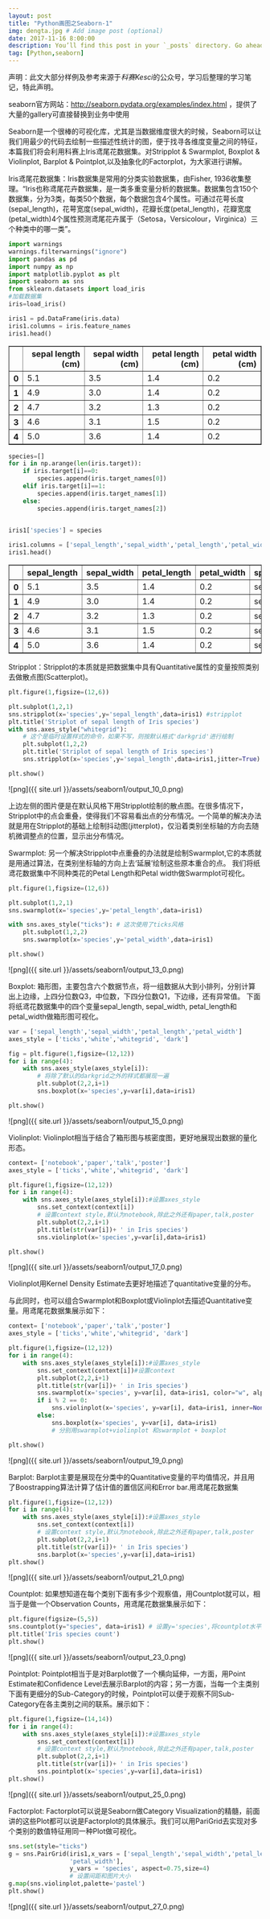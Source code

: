 ```yaml
---
layout: post
title: "Python画图之Seaborn-1"
img: dengta.jpg # Add image post (optional)
date: 2017-11-16 8:00:00
description: You’ll find this post in your `_posts` directory. Go ahead and edit it and re-build the site to see your changes. # Add post description (optional)
tag: [Python,seaborn]
---
```

声明：此文大部分样例及参考来源于*科赛Kesci*的公众号，学习后整理的学习笔记，特此声明。

seaborn官方网站：http://seaborn.pydata.org/examples/index.html ，提供了大量的gallery可直接替换到业务中使用

Seaborn是一个很棒的可视化库，尤其是当数据维度很大的时候，Seaborn可以让我们用最少的代码去绘制一些描述性统计的图，便于找寻各维度变量之间的特征，本篇我们将会利用科赛上Iris鸢尾花数据集。对Stripplot & Swarmplot, Boxplot & Violinplot, Barplot & Pointplot,以及抽象化的Factorplot，为大家进行讲解。

Iris鸢尾花数据集：Iris数据集是常用的分类实验数据集，由Fisher, 1936收集整理。“Iris也称鸢尾花卉数据集，是一类多重变量分析的数据集。数据集包含150个数据集，分为3类，每类50个数据，每个数据包含4个属性。可通过花萼长度(sepal_length)，花萼宽度(sepal_width)，花瓣长度(petal_length)，花瓣宽度(petal_width)4个属性预测鸢尾花卉属于（Setosa，Versicolour，Virginica）三个种类中的哪一类”。


```python
import warnings
warnings.filterwarnings("ignore")
import pandas as pd
import numpy as np
import matplotlib.pyplot as plt
import seaborn as sns
from sklearn.datasets import load_iris
#加载数据集
iris=load_iris()
```


```python
iris1 = pd.DataFrame(iris.data)
iris1.columns = iris.feature_names
iris1.head()
```


<div>
<style>
    .dataframe thead tr:only-child th {
        text-align: right;
    }

    .dataframe thead th {
        text-align: left;
    }

    .dataframe tbody tr th {
        vertical-align: top;
    }
</style>
<table border="1" class="dataframe">
  <thead>
    <tr style="text-align: right;">
      <th></th>
      <th>sepal length (cm)</th>
      <th>sepal width (cm)</th>
      <th>petal length (cm)</th>
      <th>petal width (cm)</th>
    </tr>
  </thead>
  <tbody>
    <tr>
      <th>0</th>
      <td>5.1</td>
      <td>3.5</td>
      <td>1.4</td>
      <td>0.2</td>
    </tr>
    <tr>
      <th>1</th>
      <td>4.9</td>
      <td>3.0</td>
      <td>1.4</td>
      <td>0.2</td>
    </tr>
    <tr>
      <th>2</th>
      <td>4.7</td>
      <td>3.2</td>
      <td>1.3</td>
      <td>0.2</td>
    </tr>
    <tr>
      <th>3</th>
      <td>4.6</td>
      <td>3.1</td>
      <td>1.5</td>
      <td>0.2</td>
    </tr>
    <tr>
      <th>4</th>
      <td>5.0</td>
      <td>3.6</td>
      <td>1.4</td>
      <td>0.2</td>
    </tr>
  </tbody>
</table>
</div>



```python
species=[]
for i in np.arange(len(iris.target)):
    if iris.target[i]==0:
        species.append(iris.target_names[0])
    elif iris.target[i]==1:
        species.append(iris.target_names[1])
    else:
        species.append(iris.target_names[2])

        
iris1['species'] = species
```


```python
iris1.columns = ['sepal_length','sepal_width','petal_length','petal_width','species']
iris1.head()
```


<div>
<style>
    .dataframe thead tr:only-child th {
        text-align: right;
    }

    .dataframe thead th {
        text-align: left;
    }

    .dataframe tbody tr th {
        vertical-align: top;
    }
</style>
<table border="1" class="dataframe">
  <thead>
    <tr style="text-align: right;">
      <th></th>
      <th>sepal_length</th>
      <th>sepal_width</th>
      <th>petal_length</th>
      <th>petal_width</th>
      <th>species</th>
    </tr>
  </thead>
  <tbody>
    <tr>
      <th>0</th>
      <td>5.1</td>
      <td>3.5</td>
      <td>1.4</td>
      <td>0.2</td>
      <td>setosa</td>
    </tr>
    <tr>
      <th>1</th>
      <td>4.9</td>
      <td>3.0</td>
      <td>1.4</td>
      <td>0.2</td>
      <td>setosa</td>
    </tr>
    <tr>
      <th>2</th>
      <td>4.7</td>
      <td>3.2</td>
      <td>1.3</td>
      <td>0.2</td>
      <td>setosa</td>
    </tr>
    <tr>
      <th>3</th>
      <td>4.6</td>
      <td>3.1</td>
      <td>1.5</td>
      <td>0.2</td>
      <td>setosa</td>
    </tr>
    <tr>
      <th>4</th>
      <td>5.0</td>
      <td>3.6</td>
      <td>1.4</td>
      <td>0.2</td>
      <td>setosa</td>
    </tr>
  </tbody>
</table>
</div>



Stripplot：Stripplot的本质就是把数据集中具有Quantitative属性的变量按照类别去做散点图(Scatterplot)。



```python
plt.figure(1,figsize=(12,6))

plt.subplot(1,2,1)
sns.stripplot(x='species',y='sepal_length',data=iris1) #stripplot
plt.title('Striplot of sepal length of Iris species')
with sns.axes_style("whitegrid"): 
    # 这个是临时设置样式的命令，如果不写，则按默认格式'darkgrid'进行绘制
    plt.subplot(1,2,2)
    plt.title('Striplot of sepal length of Iris species')
    sns.stripplot(x='species',y='sepal_length',data=iris1,jitter=True) # jitterplot

plt.show()
```


![png]({{ site.url }}/assets/seaborn1/output_10_0.png)


上边左侧的图片便是在默认风格下用Stripplot绘制的散点图。在很多情况下，Stripplot中的点会重叠，使得我们不容易看出点的分布情况。一个简单的解决办法就是用在Stripplot的基础上绘制抖动图(jitterplot)，仅沿着类别坐标轴的方向去随机微调整点的位置，显示出分布情况。

Swarmplot: 另一个解决Stripplot中点重叠的办法就是绘制Swarmplot,它的本质就是用通过算法，在类别坐标轴的方向上去‘延展’绘制这些原本重合的点。 我们将纸鸢花数据集中不同种类花的Petal Length和Petal width做Swarmplot可视化。

```python
plt.figure(1,figsize=(12,6))

plt.subplot(1,2,1)
sns.swarmplot(x='species',y='petal_length',data=iris1) 

with sns.axes_style("ticks"): # 这次使用了ticks风格
    plt.subplot(1,2,2)
    sns.swarmplot(x='species',y='petal_width',data=iris1)

plt.show()
```


![png]({{ site.url }}/assets/seaborn1/output_13_0.png)


Boxplot: 箱形图，主要包含六个数据节点，将一组数据从大到小排列，分别计算出上边缘，上四分位数Q3，中位数，下四分位数Q1，下边缘，还有异常值。 下面将纸鸢花数据集中的四个变量sepal_length, sepal_width, petal_length和petal_width做箱形图可视化。


```python
var = ['sepal_length','sepal_width','petal_length','petal_width']
axes_style = ['ticks','white','whitegrid', 'dark']

fig = plt.figure(1,figsize=(12,12))
for i in range(4):    
    with sns.axes_style(axes_style[i]): 
        # 将除了默认的darkgrid之外的样式都展现一遍
        plt.subplot(2,2,i+1)
        sns.boxplot(x='species',y=var[i],data=iris1)

plt.show()
```


![png]({{ site.url }}/assets/seaborn1/output_15_0.png)


Violinplot: Violinplot相当于结合了箱形图与核密度图，更好地展现出数据的量化形态。


```python
context= ['notebook','paper','talk','poster']
axes_style = ['ticks','white','whitegrid', 'dark']

plt.figure(1,figsize=(12,12))
for i in range(4):    
    with sns.axes_style(axes_style[i]):#设置axes_style
        sns.set_context(context[i]) 
        # 设置context style,默认为notebook,除此之外还有paper,talk,poster
        plt.subplot(2,2,i+1)
        plt.title(str(var[i])+ ' in Iris species')
        sns.violinplot(x='species',y=var[i],data=iris1)

plt.show()
```


![png]({{ site.url }}/assets/seaborn1/output_17_0.png)


Violinplot用Kernel Density Estimate去更好地描述了quantitative变量的分布。

与此同时，也可以组合Swarmplot和Boxplot或Violinplot去描述Quantitative变量。用鸢尾花数据集展示如下：

```python
context= ['notebook','paper','talk','poster']
axes_style = ['ticks','white','whitegrid', 'dark']

plt.figure(1,figsize=(12,12))
for i in range(4):    
    with sns.axes_style(axes_style[i]):#设置axes_style
        sns.set_context(context[i])#设置context
        plt.subplot(2,2,i+1)
        plt.title(str(var[i])+ ' in Iris species')
        sns.swarmplot(x='species', y=var[i], data=iris1, color="w", alpha=.5) 
        if i % 2 == 0:
            sns.violinplot(x='species', y=var[i], data=iris1, inner=None) 
        else:
            sns.boxplot(x='species', y=var[i], data=iris1) 
            # 分别用swarmplot+violinplot 和swarmplot + boxplot

plt.show()
```


![png]({{ site.url }}/assets/seaborn1/output_19_0.png)


Barplot: Barplot主要是展现在分类中的Quantitative变量的平均值情况，并且用了Boostrapping算法计算了估计值的置信区间和Error bar.用鸢尾花数据集

```python
plt.figure(1,figsize=(12,12))
for i in range(4):    
    with sns.axes_style(axes_style[i]):#设置axes_style
        sns.set_context(context[i]) 
        # 设置context style,默认为notebook,除此之外还有paper,talk,poster
        plt.subplot(2,2,i+1)
        plt.title(str(var[i])+ ' in Iris species')
        sns.barplot(x='species',y=var[i],data=iris1)
plt.show()
```


![png]({{ site.url }}/assets/seaborn1/output_21_0.png)


Countplot: 如果想知道在每个类别下面有多少个观察值，用Countplot就可以，相当于是做一个Observation Counts，用鸢尾花数据集展示如下：


```python
plt.figure(figsize=(5,5))
sns.countplot(y="species", data=iris1) # 设置y='species',将countplot水平放置
plt.title('Iris species count')
plt.show()
```


![png]({{ site.url }}/assets/seaborn1/output_23_0.png)


Pointplot: Pointplot相当于是对Barplot做了一个横向延伸，一方面，用Point Estimate和Confidence Level去展示Barplot的内容；另一方面，当每一个主类别下面有更细分的Sub-Category的时候，Pointplot可以便于观察不同Sub-Category在各主类别之间的联系。展示如下：


```python
plt.figure(1,figsize=(14,14))
for i in range(4):    
    with sns.axes_style(axes_style[i]):#设置axes_style
        sns.set_context(context[i]) 
        # 设置context style,默认为notebook,除此之外还有paper,talk,poster
        plt.subplot(2,2,i+1)
        plt.title(str(var[i])+ ' in Iris species')
        sns.pointplot(x='species',y=var[i],data=iris1)
plt.show()
```


![png]({{ site.url }}/assets/seaborn1/output_25_0.png)


Factorplot: Factorplot可以说是Seaborn做Category Visualization的精髓，前面讲的这些Plot都可以说是Factorplot的具体展示。我们可以用PariGrid去实现对多个类别的数值特征用同一种Plot做可视化。

```python
sns.set(style="ticks")
g = sns.PairGrid(iris1,x_vars = ['sepal_length','sepal_width','petal_length',
                 'petal_width'],
                 y_vars = 'species', aspect=0.75,size=4) 
                 # 设置间距和图片大小
g.map(sns.violinplot,palette='pastel')
plt.show()
```


![png]({{ site.url }}/assets/seaborn1/output_27_0.png)




